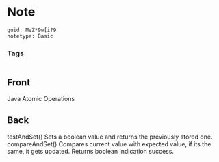 # Note
```
guid: MeZ*9w[i?9
notetype: Basic
```

### Tags
```
```

## Front
Java Atomic Operations


## Back
testAndSet() Sets a boolean value and returns the previously stored one.
compareAndSet() Compares current value with expected value, if its the same, it gets updated. Returns boolean indication success.
